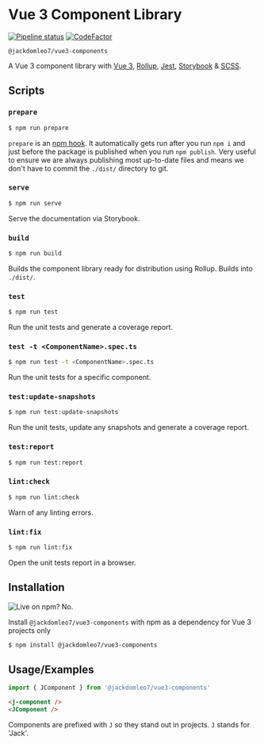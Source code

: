 # Vue 3 Component Library

[![Pipeline status](https://github.com/jackdomleo7/Vue_3_Component_Library/actions/workflows/pipeline.yml/badge.svg)](https://github.com/jackdomleo7/Vue_3_Component_Library/actions/workflows/pipeline.yml)
[![CodeFactor](https://www.codefactor.io/repository/github/jackdomleo7/vue_3_component_library/badge)](https://www.codefactor.io/repository/github/jackdomleo7/vue_3_component_library)

`@jackdomleo7/vue3-components`

A Vue 3 component library with [Vue 3](https://v3.vuejs.org), [Rollup](https://rollupjs.org), [Jest](https://jestjs.io), [Storybook](https://storybook.js.org) & [SCSS](https://sass-lang.com).

## Scripts

### `prepare`

```bash
$ npm run prepare
```

`prepare` is an [npm hook](https://docs.npmjs.com/cli/v7/using-npm/scripts#life-cycle-scripts). It automatically gets run after you run `npm i` and just before the package is published when you run `npm publish`. Very useful to ensure we are always publishing most up-to-date files and means we don't have to commit the `./dist/` directory to git.

### `serve`

```bash
$ npm run serve
```

Serve the documentation via Storybook.

### `build`

```bash
$ npm run build
```

Builds the component library ready for distribution using Rollup. Builds into `./dist/`.

### `test`

```bash
$ npm run test
```

Run the unit tests and generate a coverage report.

### `test -t <ComponentName>.spec.ts`

```bash
$ npm run test -t <ComponentName>.spec.ts
```

Run the unit tests for a specific component.

### `test:update-snapshots`

```bash
$ npm run test:update-snapshots
```

Run the unit tests, update any snapshots and generate a coverage report.

### `test:report`

```bash
$ npm run test:report
```

### `lint:check`

```bash
$ npm run lint:check
```

Warn of any linting errors.

### `lint:fix`

```bash
$ npm run lint:fix
```

Open the unit tests report in a browser.

## Installation 

![Live on npm? No.](https://img.shields.io/badge/Live%20on%20npm-No-red)

Install `@jackdomleo7/vue3-components` with npm as a dependency for Vue 3 projects only

```bash 
$ npm install @jackdomleo7/vue3-components
```

## Usage/Examples

```typescript
import { JComponent } from '@jackdomleo7/vue3-components'
```

```html
<j-component />
<JComponent />
```

Components are prefixed with `J` so they stand out in projects. `J` stands for 'Jack'.
